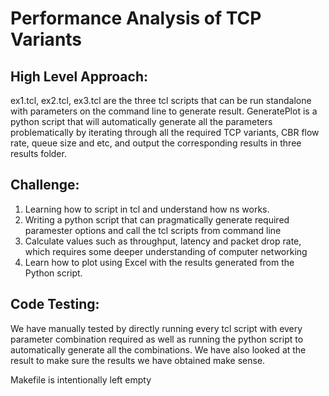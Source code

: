# Performance Analysis of TCP Variants

## High Level Approach:

ex1.tcl, ex2.tcl, ex3.tcl are the three tcl scripts that can be run standalone with parameters on the command line to
 generate result. GeneratePlot is a python script that will automatically generate all the parameters problematically
  by iterating through all the required TCP variants, CBR flow rate, queue size and etc, and output the corresponding
  results in three results folder.

## Challenge:
1. Learning how to script in tcl and understand how ns works.
2. Writing a python script that can pragmatically generate required paramester options and call the tcl scripts from
command line
3. Calculate values such as throughput, latency and packet drop rate, which requires some deeper understanding of
computer networking
4. Learn how to plot using Excel with the results generated from the Python script.

## Code Testing:
We have manually tested by directly running every tcl script with every parameter combination required
as well as running the python script to automatically generate all the combinations. We have also looked at the result
 to make sure the results we have obtained make sense.

Makefile is intentionally left empty
